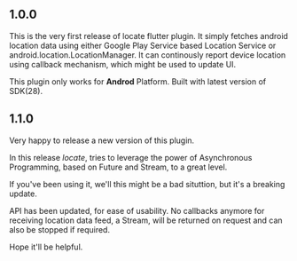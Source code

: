 ## 1.0.0

This is the very first release of locate flutter plugin. It simply fetches android location data using either Google Play Service based Location Service or android.location.LocationManager. It can continously report device location using callback mechanism, which might be used to update UI.

This plugin only works for **Androd** Platform. Built with latest version of SDK(28).

## 1.1.0

Very happy to release a new version of this plugin.

In this release *locate*, tries to leverage the power of Asynchronous Programming, based on Future<T> and Stream<T>, to a great level.

If you've been using it, we'll this might be a bad situttion, but it's a breaking update.

API has been updated, for ease of usability. No callbacks anymore for receiving location data feed, a Stream<MyLocation>, will be returned on request and can also be stopped if required.


Hope it'll be helpful.
